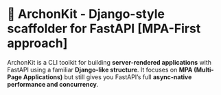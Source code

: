# 👑 **ArchonKit** - Django-style scaffolder  for FastAPI [MPA-First approach]
ArchonKit is a CLI toolkit for building **server-rendered applications** with FastAPI using a familiar **Django-like structure**. It focuses on **MPA (Multi-Page Applications)** but still gives you FastAPI’s full **async-native performance and concurrency**.